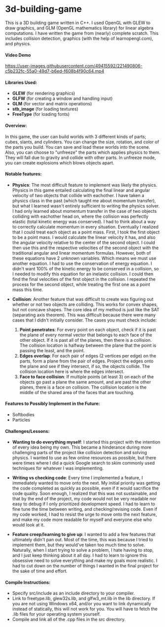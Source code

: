 # 3d-building-game
This is a 3D building game written in C++. I used OpenGL with GLEW to draw graphics, and GLM (OpenGL mathematics library) for linear algebra computations. I have written the game from (nearly) complete scratch. This includes collision detection, graphics (with the help of learnopengl.com), and physics.

#### Video Demo
https://user-images.githubusercontent.com/49415592/221490806-c5b232fc-55a0-49d7-b6ed-f608b4f90c64.mp4



#### Libraries Used:
- **GLEW** (for rendering graphics)
- **GLFW** (for creating a window and handling input)
- **GLM** (for vector and matrix operations)
- **stb_image** (for loading textures)
- **FreeType** (for loading fonts)

#### Overview:
In this game, the user can build worlds with 3 different kinds of parts; cubes, slants, and cylinders. You can change the size, rotation, and color of the parts you build. You can save and load these worlds into the scene. Also, you can choose to "unfreeze" the parts which applies physics to them. They will fall due to gravity and collide with other parts. In unfreeze mode, you can create explosions which blows objects apart.


#### Notable features:
- **Physics**: The most difficult feature to implement was likely the physics. Physics in this game entailed calculating the final linear and angular velocity of two objects that collide with eachother. I have taken a physics class in the past (which taught me about momentum transfer), but what I learned wasn't entirely sufficient to writing the physics solver. I had only learned about momentum transfer in the case of two objects colliding with eachother head on, where the collision was perfectly elastic (total kinetic energy was conserved). I had to think about a way to correctly calculate momentum in every situation. Eventually I realized that I could treat each object as a point mass. First, I took the first object to be a point mass. I would calculate the linear velocity it has, and also the angular velocity relative to the center of the second object. I could then use this and the respective velocities of the second object with the traditional angular and linear momentum formulas. However, both of these equations have 2 unknown variables. Which means we must use another equation. I had to use the conservation of energy equation. I didn't want 100% of the kinetic energy to be conserved in a collision, so I needed to modify this equation for an inelastic collision. I could then find the final velocities of the first object in the collision. I repeated the process for the second object, while treating the first one as a point mass this time. 

- **Collision**: Another feature that was difficult to create was figuring out whether or not two objects are colliding. This works for convex shapes, but not concave shapes. The core idea of my method is just like the SAT (separating axis theorem). This was difficult because there were many cases that I didn't initially consider. The cases you must check include:
    1.  **Point penetrates**: For every point on each object, check if it is past the plane of every normal vector that belongs to each face of the other object. If it is past all of the planes, then there is a collision. The collision location is halfway between the plane that the point is passing the least, and the point.
    2. **Edges overlap**: For each pair of edges (2 vertices per edge) on the parts, form a plane from the pair of edges. Project the edges onto the plane and see if they intersect, if so, the objects collide. The collision location here is where the edges intersect.
    3. **Face to face collision**: If multiple points (at least 3) on each of the objects go past a plane the same amount, and are past the other planes, there is a face on collision. The collision location is the middle of the shared area of the faces that are touching.

#### Features to Possibly Implement in the Future:
 - Softbodies
 - Particles

#### Challenges/Lessons:

- **Wanting to do everything myself**: I started this project with the intention of every idea being my own. This became a hinderance during more challenging parts of the project like collision detection and solving physics. I wanted to use as few online resources as possible, but there were times where I did a quick Google search to skim commonly used techniques for whatever I was implementing.

- **Writing vs checking code**: Every time I implemented a feature, I immediately wanted to move onto the next. My initial priority was getting the code completed as quickly as possible, even if it would sacrifice the code quality. Soon enough, I realized that this was not sustainable, and that by the end of the project, my code would not be very readable nor easy to debug if I only prioritized development speed. I had to learn to fine tune the time between writing, and checking/revising code. Even if my code worked, I had to resist the urge to move onto the next feature, and make my code more readable for myself and everyone else who would look at it.

- **Feature creep/learning to give up**: I wanted to add a few features that ultimately didn't pan out. Most of the time, this was because I tried to implement them, but they would've taken too much time to solve. Naturally, when I start trying to solve a problem, I hate having to stop, and I just keep thinking about it all day. I had to learn to ignore this obsessive need to solve everything and make my goals more realistic. I had to cut down on the number of things I wanted in the final project for the sake of time and effort.

#### Compile Instructions:
- Specify src/include as an include directory to your compiler.
- Link to freetype.lib, glew32s.lib, and glfw3_mt.lib in the lib directory. If you are not using Windows x64, and/or you want to link dynamically instead of statically, this will not work for you. You will have to fetch the .lib files for your operating system yourself.
- Compile and link all of the .cpp files in the src directory.

